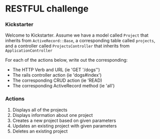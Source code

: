 # RESTFUL challenge

### Kickstarter
Welcome to Kickstarter. Assume we have a model called `Project` that inherits from `ActiveRecord::Base`, a corresponding table called `projects`, and a controller called `ProjectsController` that inherits from `ApplicationController`

For each of the actions below, write out the corresponding:

- The HTTP Verb and URL (ie 'GET '/dogs'')
- The rails controller action (ie 'dogs#index')
- The corresponding CRUD action (ie 'READ)
- The corresponding ActiveRecord method (ie 'all')

### Actions

1. Displays all of the projects
2. Displays information about one project
3. Creates a new project based on given parameters
4. Updates an existing project with given parameters
5. Deletes an existing project
